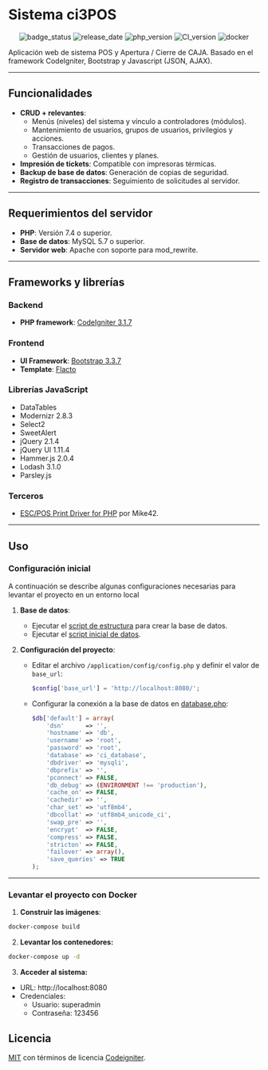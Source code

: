 # Sistema ci3POS

<div align="center">
  
![badge_status](https://img.shields.io/badge/status-develop-690)
![release_date](https://img.shields.io/badge/release_date-abril_2025-7cacee)
![php_version](https://img.shields.io/badge/php-7.x-7377ad)
![CI_version](https://img.shields.io/badge/Codeigniter-3.1.7-f73900)
![docker](https://img.shields.io/badge/docker-28.04-2492e7)

</div>

Aplicación web de sistema POS y Apertura / Cierre de CAJA. Basado en el framework CodeIgniter, Bootstrap y Javascript (JSON, AJAX).

---

## Funcionalidades
- **CRUD + relevantes**:
  - Menús (niveles) del sistema y vínculo a controladores (módulos).
  - Mantenimiento de usuarios, grupos de usuarios, privilegios y acciones.
  - Transacciones de pagos.
  - Gestión de usuarios, clientes y planes.
- **Impresión de tickets**: Compatible con impresoras térmicas.
- **Backup de base de datos**: Generación de copias de seguridad.
- **Registro de transacciones**: Seguimiento de solicitudes al servidor.

---

## Requerimientos del servidor
- **PHP**: Versión 7.4 o superior.
- **Base de datos**: MySQL 5.7 o superior.
- **Servidor web**: Apache con soporte para mod_rewrite.

---

## Frameworks y librerías
### Backend
- **PHP framework**: [CodeIgniter 3.1.7](https://github.com/bcit-ci/CodeIgniter)

### Frontend
- **UI Framework**: [Bootstrap 3.3.7](https://github.com/twbs/bootstrap)
- **Template**: [Flacto](https://wrapbootstrap.com/theme/flacto-admin-dashboard-template-WB0C3DCHM)

### Librerías JavaScript
- DataTables
- Modernizr 2.8.3
- Select2
- SweetAlert
- jQuery 2.1.4
- jQuery UI 1.11.4
- Hammer.js 2.0.4
- Lodash 3.1.0
- Parsley.js

### Terceros
- [ESC/POS Print Driver for PHP](https://github.com/mike42/escpos-php) por Mike42.

---

## Uso
### Configuración inicial

A continuación se describe algunas configuraciones necesarias para levantar el proyecto en un entorno local

1. **Base de datos**:
   - Ejecutar el [script de estructura](/files/db/01-estructura.sql) para crear la base de datos.
   - Ejecutar el [script inicial de datos](/files/db/02-datos.sql).

2. **Configuración del proyecto**:
   - Editar el archivo `/application/config/config.php` y definir el valor de `base_url`:
     ```php
     $config['base_url'] = 'http://localhost:8080/';
     ```
   - Configurar la conexión a la base de datos en [database.php](/application/config/database.php):
     ```php
     $db['default'] = array(
         'dsn'      => '',
         'hostname' => 'db',
         'username' => 'root',
         'password' => 'root',
         'database' => 'ci_database',
         'dbdriver' => 'mysqli',
         'dbprefix' => '',
         'pconnect' => FALSE,
         'db_debug' => (ENVIRONMENT !== 'production'),
         'cache_on' => FALSE,
         'cachedir' => '',
         'char_set' => 'utf8mb4',
         'dbcollat' => 'utf8mb4_unicode_ci',
         'swap_pre' => '',
         'encrypt'  => FALSE,
         'compress' => FALSE,
         'stricton' => FALSE,
         'failover' => array(),
         'save_queries' => TRUE
     );
     ```

---

### Levantar el proyecto con Docker
1. **Construir las imágenes**:
  ```bash
  docker-compose build
  ```
2. **Levantar los contenedores:**
  ```bash
  docker-compose up -d
  ```
3. **Acceder al sistema:**

* URL: http://localhost:8080
* Credenciales:
  * Usuario: superadmin
  * Contraseña: 123456

## Licencia
<a href="LICENSE">MIT</a> con términos de licencia <a href="https://codeigniter.com/userguide3/license.html">Codeigniter</a>.
